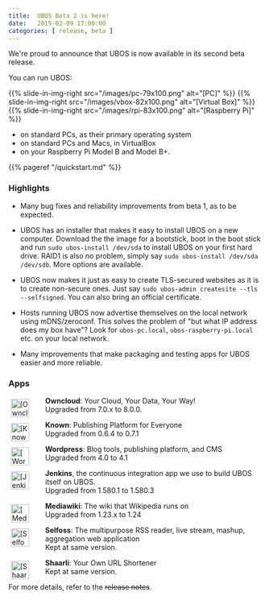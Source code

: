 ```yaml
---
title:  UBOS Beta 2 is here!
date:   2015-02-09 17:00:00
categories: [ release, beta ]
---
```


We're proud to announce that UBOS is now available in its second beta release.

You can run UBOS:

{{% slide-in-img-right src="/images/pc-79x100.png"   alt="[PC]" %}}
{{% slide-in-img-right src="/images/vbox-82x100.png" alt="[Virtual Box]" %}}
{{% slide-in-img-right src="/images/rpi-83x100.png"  alt="[Raspberry Pi]" %}}

 * on standard PCs, as their primary operating system
 * on standard PCs and Macs, in VirtualBox
 * on your Raspberry Pi Model B and Model B+.

{{% pageref "/quickstart.md" %}}

### Highlights

 * Many bug fixes and reliability improvements from beta 1, as to be expected.

 * UBOS has an installer that makes it easy to install UBOS on a new
   computer. Download the the image for a bootstick, boot in the boot stick and
   run ``sudo ubos-install /dev/sda`` to install UBOS on your first hard drive. RAID1
   is also no problem, simply say ``sudo ubos-install /dev/sda /dev/sdb``. More options
   are available.

 * UBOS now makes it just as easy to create TLS-secured websites as it is to create
   non-secure ones. Just say ``sudo ubos-admin createsite --tls --selfsigned``. You can
   also bring an official certificate.

 * Hosts running UBOS now advertise themselves on the local network using mDNS/zeroconf.
   This solves the problem of "but what IP address does my box have"? Look for
   ``ubos-pc.local``, ``ubos-raspberry-pi.local`` etc. on your local network.

 * Many improvements that make packaging and testing apps for UBOS easier and more
   reliable.

### Apps

<img src="/images/owncloud-72x72.png" alt="[Owncloud]" style="float: left; width: 36px; margin: 5px 32px 0 5px">

   **Owncloud**: Your Cloud, Your Data, Your Way!<br>
   Upgraded from 7.0.x to 8.0.0.

<img src="/images/known-72x72.png" alt="[Known]" style="float: left; width: 36px; margin: 5px 32px 0 5px">

   **Known**: Publishing Platform for Everyone<br>
   Upgraded from 0.6.4 to 0.7.1

<img src="/images/wordpress-72x72.png" alt="[Wordpress]" style="float: left; width: 36px; margin: 5px 32px 0 5px">

   **Wordpress**: Blog tools, publishing platform, and CMS<br>
   Upgraded from 4.0 to 4.1

<img src="/images/jenkins-72x72.png" alt="[Jenkins]" style="float: left; width: 36px; margin: 5px 32px 0 5px">

   **Jenkins**, the continuous integration app we use to build UBOS itself on UBOS.<br>
   Upgraded from 1.580.1 to 1.580.3

<img src="/images/mediawiki-72x72.png" alt="[Mediawiki]" style="float: left; width: 36px; margin: 5px 32px 0 5px">

   **Mediawiki**: The wiki that Wikipedia runs on<br>
   Upgraded from 1.23.x to 1.24

<img src="/images/selfoss-72x72.png" alt="[Selfoss]" style="float: left; width: 36px; margin: 5px 32px 0 5px">

   **Selfoss**: The multipurpose RSS reader, live stream, mashup, aggregation web application<br>
   Kept at same version.

<img src="/images/shaarli-72x72.png" alt="[Shaarli]" style="float: left; width: 36px; margin: 5px 32px 0 5px">

   **Shaarli**: Your Own URL Shortener<br>
   Kept at same version.

For more details, refer to the ~~release notes~~.
